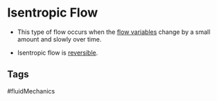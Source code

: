 # Isentropic Flow 

* This type of flow occurs when the [flow variables](./202201152251) change by a small amount and slowly over time.

* Isentropic flow is [reversible](./202201152242).

## Tags
#fluidMechanics
